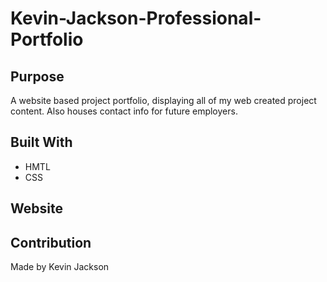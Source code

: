 # Kevin-Jackson-Professional-Portfolio

## Purpose
A website based project portfolio, displaying all of my web created project content. Also houses contact info for future employers.


## Built With
* HMTL
* CSS

## Website

## Contribution
Made by Kevin Jackson
